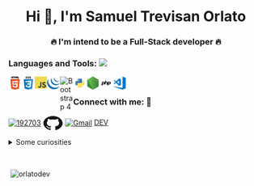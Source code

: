 <h1 align="center">Hi 👋, I'm Samuel Trevisan Orlato</h1>
<h3 align="center">🔥 I'm intend to be a Full-Stack developer 🔥</h3>

<h3 align="left">Languages and Tools: <img src="https://media.giphy.com/media/WUlplcMpOCEmTGBtBW/giphy.gif" width="30"></h3>
<p align="left">
<img align="left" alt="HTML5" width="26px" src="https://raw.githubusercontent.com/github/explore/80688e429a7d4ef2fca1e82350fe8e3517d3494d/topics/html/html.png" />
<img align="left" alt="CSS3" width="26px" src="https://raw.githubusercontent.com/github/explore/80688e429a7d4ef2fca1e82350fe8e3517d3494d/topics/css/css.png" />
<img align="left" alt="JavaScript" width="24px" src="https://raw.githubusercontent.com/github/explore/80688e429a7d4ef2fca1e82350fe8e3517d3494d/topics/javascript/javascript.png" />
<img align="left" alt="jQuery" width="26px" src="https://raw.githubusercontent.com/devicons/devicon/40cd6bc89a299dc50ac289f8e3b071d0dff49d9c/icons/jquery/jquery-original.svg" />
<img align="left" src="https://devicons.github.io/devicon/devicon.git/icons/bootstrap/bootstrap-plain.svg" alt="Bootstrap 4" width="26px" />
<img align="left" alt="Python" width="26px" src="https://raw.githubusercontent.com/github/explore/80688e429a7d4ef2fca1e82350fe8e3517d3494d/topics/python/python.png" />
<img align="left" alt="Node.js" width="26px" src="https://raw.githubusercontent.com/devicons/devicon/40cd6bc89a299dc50ac289f8e3b071d0dff49d9c/icons/nodejs/nodejs-original.svg" />
<img align="left" alt="PHP" width="26px" src="https://raw.githubusercontent.com/vorillaz/devicons/master/!SVG/php.svg"/>
<img align="left" alt="Visual Studio Code" width="26px" src="https://raw.githubusercontent.com/github/explore/80688e429a7d4ef2fca1e82350fe8e3517d3494d/topics/visual-studio-code/visual-studio-code.png" />
</p>

&nbsp;

<p align="left">
<h3 align="left">Connect with me: 💬</h3>
<a href="https://pt.stackoverflow.com/users/192703/samuel" target="blank"><img align="center" src="https://cdn.jsdelivr.net/npm/simple-icons@3.0.1/icons/stackoverflow.svg" alt="192703" height="30" width="40" /></a>
<a href="https://github.com/OrlatoDev/" target="blank"><img align="center" src="https://raw.githubusercontent.com/devicons/devicon/40cd6bc89a299dc50ac289f8e3b071d0dff49d9c/icons/github/github-original.svg" height="30" width="40" /></a>
<a href="mailto:samuelorlato@gmail.com" target="blank"><img align="center" alt="Gmail" width="30" height="40" src="https://img.icons8.com/color/2x/gmail-login.png" /></a>
<a href="https://dev.to/orlatodev" target="blank">DEV</a>
</p>

<details align="left">
  <summary>Some curiosities</summary>
  
  - 🇧🇷 I'm brazilian;

  - 🌇 I live in "Jundiaí - São Paulo";

  - 🙋‍♂️ I'm 13;

  - 🏫 I'm currently studying in [Colégio Divino Salvador](https://www.divinojundiai.com.br/) and in my programming school [Ctrl+Play](https://www.ctrlplay.com.br/)!
</details>

&nbsp;
<p>&nbsp;<img align="center" src="https://github-readme-stats.vercel.app/api?username=orlatodev&theme=dark&show_icons=true" alt="orlatodev" /></p>
